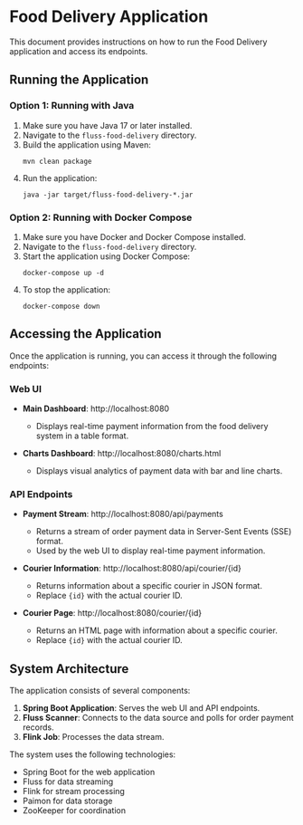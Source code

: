 # Food Delivery Application

This document provides instructions on how to run the Food Delivery application and access its endpoints.

## Running the Application

### Option 1: Running with Java

1. Make sure you have Java 17 or later installed.
2. Navigate to the `fluss-food-delivery` directory.
3. Build the application using Maven:
   ```
   mvn clean package
   ```
4. Run the application:
   ```
   java -jar target/fluss-food-delivery-*.jar
   ```

### Option 2: Running with Docker Compose

1. Make sure you have Docker and Docker Compose installed.
2. Navigate to the `fluss-food-delivery` directory.
3. Start the application using Docker Compose:
   ```
   docker-compose up -d
   ```
4. To stop the application:
   ```
   docker-compose down
   ```

## Accessing the Application

Once the application is running, you can access it through the following endpoints:

### Web UI

- **Main Dashboard**: http://localhost:8080
  - Displays real-time payment information from the food delivery system in a table format.

- **Charts Dashboard**: http://localhost:8080/charts.html
  - Displays visual analytics of payment data with bar and line charts.

### API Endpoints

- **Payment Stream**: http://localhost:8080/api/payments
  - Returns a stream of order payment data in Server-Sent Events (SSE) format.
  - Used by the web UI to display real-time payment information.

- **Courier Information**: http://localhost:8080/api/courier/{id}
  - Returns information about a specific courier in JSON format.
  - Replace `{id}` with the actual courier ID.

- **Courier Page**: http://localhost:8080/courier/{id}
  - Returns an HTML page with information about a specific courier.
  - Replace `{id}` with the actual courier ID.

## System Architecture

The application consists of several components:

1. **Spring Boot Application**: Serves the web UI and API endpoints.
2. **Fluss Scanner**: Connects to the data source and polls for order payment records.
3. **Flink Job**: Processes the data stream.

The system uses the following technologies:
- Spring Boot for the web application
- Fluss for data streaming
- Flink for stream processing
- Paimon for data storage
- ZooKeeper for coordination